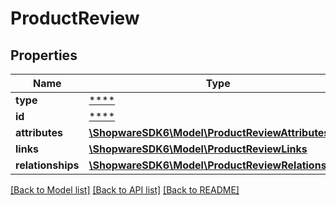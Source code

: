 # ProductReview

## Properties
Name | Type | Description | Notes
------------ | ------------- | ------------- | -------------
**type** | [****](.md) |  | [optional] 
**id** | [****](.md) |  | [optional] 
**attributes** | [**\ShopwareSDK6\Model\ProductReviewAttributes**](ProductReviewAttributes.md) |  | [optional] 
**links** | [**\ShopwareSDK6\Model\ProductReviewLinks**](ProductReviewLinks.md) |  | [optional] 
**relationships** | [**\ShopwareSDK6\Model\ProductReviewRelationships**](ProductReviewRelationships.md) |  | [optional] 

[[Back to Model list]](../../README.md#documentation-for-models) [[Back to API list]](../../README.md#documentation-for-api-endpoints) [[Back to README]](../../README.md)

